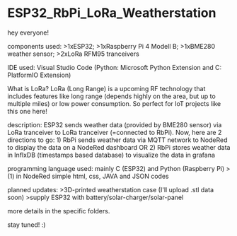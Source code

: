 # ESP32_RbPi_LoRa_Weatherstation

hey everyone!

components used: >1xESP32; >1xRaspberry Pi 4 Modell B; >1xBME280 weather sensor; >2xLoRa RFM95 tranceivers

IDE used: Visual Studio Code (Python: Microsoft Python Extension and C: PlatformIO Extension)

What is LoRa? LoRa (Long Range) is a upcoming RF technology that includes features like long range (depends highly on the area, but up to multiple miles) or low power consumption. So perfect for IoT projects like this one here!

description: ESP32 sends weather data (provided by BME280 sensor) via LoRa tranceiver to LoRa tranceiver (=connected to RbPi). Now, here are 2 directions to go: 1) RbPi sends weather data via MQTT network to NodeRed to display the data on a NodeRed dashboard OR 2) RbPi stores weather data in InflxDB (timestamps based database) to visualize the data in grafana

programming language used: mainly C (ESP32) and Python (Raspberry Pi) > (1) in NodeRed simple html, css, JAVA and JSON codes

planned updates: >3D-printed weatherstation case (I'll upload .stl data soon) >supply ESP32 with battery/solar-charger/solar-panel

more details in the specific folders.

stay tuned! :)
